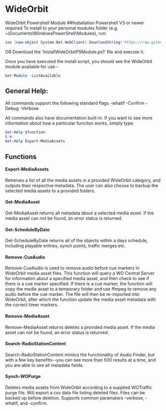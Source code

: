 # WideOrbit
WideOrbit Powershell Module
##Installation
Powershell V3 or newer required
To install to your personal modules folder (e.g. ~\Documents\WindowsPowerShell\Modules), run:
```powershell
iex (new-object System.Net.WebClient).DownloadString('https://raw.github.com/areynolds77/WideOrbit/master/Install.ps1')
```

OR 
Download the 'InstallWideOrbitPSModule.ps1' file and execute it.

Once you have executed the install script, you should see the WideOrbit module available for use--
```powershell
Get-Module -ListAvailable
```

## General Help:
All commands support the following standard flags
-whatif
-Confirm
-Debug
-Verbose

All commands also have documentation built-in. If you want to see more information about how a particular funciton works, 
simply type:
```powershell
Get-Help $function
i.e.
Get-Help Export-MediaAssets 
```

## Functions
#### Export-MediaAssets
Retreives a list of all the media assets in a provided WideOrbit category, and outputs their respective metadata.
The user can also choose to backup the selected media assets to a provided folders. 
#### Get-MediaAsset
Get-MediaAsset returns all metadata about a selected media asset. If the media asset can not be found, an error status is returned.
#### Get-ScheduleByDate
Get-ScheduleByDate returns all of the objects within a days schedule, including playable entries, synch points, traffic merges etc.
#### Remove-CueAudio
Remove-CueAudio is used to remove audio before cue markers in WideOrbit media asset files. This function will query a WO Central Server for information about
a specified media asset, and then check to see if there is a cue marker specified. If there is a cue marker, the function will copy the media asset to a temporary
folder and use ffmpeg to remove any audio before the cue marker. The file will then be re-imported into WideOrbit, after which the function update the media asset
metadata with the correct timer markers. 
#### Remove-MediaAsset
Remove-MediaAsset returns deletes a provided media asset. If the media asset can not be found, an error status is returned.
#### Search-RadioStationContent
Search-RadioStationContent mimics the functionality of Audio Finder, but with a few key benefits--you can see more than 500 results at a time, and you are able to see all metadata fields.
#### Synch-WOPurge
 Deletes media assets from WideOrbit according to a supplied WOTraffic purge file. Will export a csv data file listing deleted files. Files can be backed up before deletion. 
 Supports common paramaters -verbose, -whatif, and -confirm.
